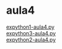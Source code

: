 # aula4 
<a href='https://gabrielryanft.github.io/learning/cursoemvideo/python/exerciciospython/aula4/expython1-aula4.py' target='_blank' rel='next'>expython1-aula4.py</a><br/>
<a href='https://gabrielryanft.github.io/learning/cursoemvideo/python/exerciciospython/aula4/expython3-aula4.py' target='_blank' rel='next'>expython3-aula4.py</a><br/>
<a href='https://gabrielryanft.github.io/learning/cursoemvideo/python/exerciciospython/aula4/expython2-aula4.py' target='_blank' rel='next'>expython2-aula4.py</a><br/>
